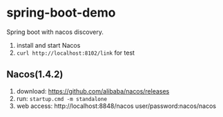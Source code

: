 # spring-boot-demo

Spring boot with nacos discovery.

1. install and start Nacos
2. `curl http://localhost:8102/link` for test 

## Nacos(1.4.2)
1. download: https://github.com/alibaba/nacos/releases
2. run: `startup.cmd -m standalone`
3. web access: http://localhost:8848/nacos  user/password:nacos/nacos



